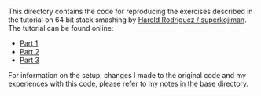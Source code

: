 This directory contains the code for reproducing the exercises described in the tutorial on 64 bit stack smashing by [Harold Rodriguez / superkojiman](https://blog.techorganic.com/about/).  
The tutorial can be found online:
* [Part 1](https://blog.techorganic.com/2015/04/10/64-bit-linux-stack-smashing-tutorial-part-1/)
* [Part 2](https://blog.techorganic.com/2015/04/21/64-bit-linux-stack-smashing-tutorial-part-2/)
* [Part 3](https://blog.techorganic.com/2016/03/18/64-bit-linux-stack-smashing-tutorial-part-3/)

For information on the setup, changes I made to the original code and my experiences with this code, please refer to my [notes in the base directory](../NOTES.md).
